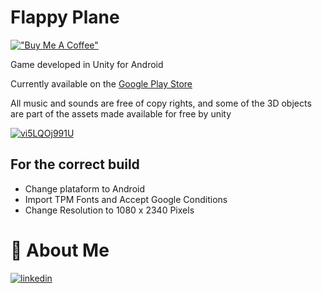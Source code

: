 # Flappy Plane
[!["Buy Me A Coffee"](https://www.buymeacoffee.com/assets/img/custom_images/orange_img.png)](https://www.paypal.com/donate/?hosted_button_id=GMD6A9Y3XKJ2S)

Game developed in Unity for Android

Currently available on the [Google Play Store](https://play.google.com/store/apps/details?id=com.RPCompany.FlappyPlane)

All music and sounds are free of copy rights, and some of the 3D objects are part of the assets made available for free by unity


[![vi5LQOj991U](https://img.youtube.com/vi/3nYdP8KV63I/hqdefault.jpg)](https://www.youtube.com/watch?v=3nYdP8KV63I)

## For the correct build

- Change plataform to Android
- Import TPM Fonts and Accept Google Conditions
- Change Resolution to 1080 x 2340 Pixels 


# 🚀 About Me

[![linkedin](https://img.shields.io/badge/linkedin-0A66C2?style=for-the-badge&logo=linkedin&logoColor=white)](https://www.linkedin.com/in/rfpinto/)